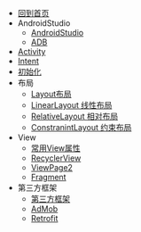 * [回到首页](/)
* AndroidStudio
    * [AndroidStudio](android/androidstudio) 
    * [ADB](android/adb.md) 
* [Activity](android/activity)
* [Intent](android/intent)
* [初始化](android/init)
* 布局
    * [Layout布局](android/layout/layout)
    * [LinearLayout 线性布局](android/layout/linearlayout)
    * [RelativeLayout 相对布局](android/layout/relativelayout)
    * [ConstranintLayout 约束布局](android/layout/constranintlayout)
* View
    * [常用View属性](android/view)
    * [RecyclerView](/android/ui/recyclerview)
    * [ViewPage2](/android/ui/viewpage2)
    * [Fragment](/android/ui/fragment)
* 第三方框架
    * [第三方框架](android/thirdparty)
    * [AdMob](android/admob1)
    * [Retrofit](android/retrofit)
